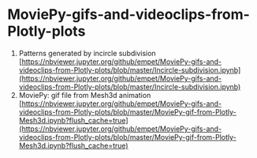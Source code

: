 # MoviePy-gifs-and-videoclips-from-Plotly-plots

1. Patterns generated by incircle subdivision   [https://nbviewer.jupyter.org/github/empet/MoviePy-gifs-and-videoclips-from-Plotly-plots/blob/master/Incircle-subdivision.ipynb](https://nbviewer.jupyter.org/github/empet/MoviePy-gifs-and-videoclips-from-Plotly-plots/blob/master/Incircle-subdivision.ipynb)
2. MoviePy: gif file from Mesh3d animation [https://nbviewer.jupyter.org/github/empet/MoviePy-gifs-and-videoclips-from-Plotly-plots/blob/master/MoviePy-gif-from-Plotly-Mesh3d.ipynb?flush_cache=true](https://nbviewer.jupyter.org/github/empet/MoviePy-gifs-and-videoclips-from-Plotly-plots/blob/master/MoviePy-gif-from-Plotly-Mesh3d.ipynb?flush_cache=true) 

